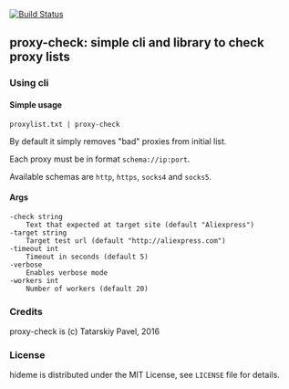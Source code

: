 [![Build Status](https://secure.travis-ci.org/vintikzzz/proxy-check.png?branch=master)](http://travis-ci.org/vintikzzz/proxy-check)

## proxy-check: simple cli and library to check proxy lists

### Using cli

#### Simple usage
```
proxylist.txt | proxy-check
```
By default it simply removes "bad" proxies from initial list.

Each proxy must be in format `schema://ip:port`.

Available schemas are `http`, `https`, `socks4` and `socks5`.

#### Args
```
-check string
    Text that expected at target site (default "Aliexpress")
-target string
    Target test url (default "http://aliexpress.com")
-timeout int
    Timeout in seconds (default 5)
-verbose
    Enables verbose mode
-workers int
    Number of workers (default 20)
```

### Credits

proxy-check is (c) Tatarskiy Pavel, 2016

### License

hideme is distributed under the MIT License, see `LICENSE` file for details.
